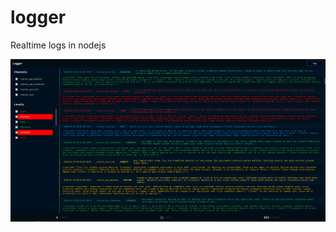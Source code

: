 # logger

Realtime logs in nodejs

![screenshot](https://github.com/tciles/logger/blob/develop/public/assets/img/screenshot.png "Screenshot")
